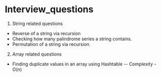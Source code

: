 # Interview_questions

1. String related questions
  - Reverse of a string via recursion
  - Checking how many palindrome series a string contains.
  - Permutation of a string via recursion.

2. Array related questions
  - Finding duplicate values in an array using Hashtable
     -- Complexity - O(n)
